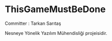 # ThisGameMustBeDone

Committer : Tarkan Sarıtaş

Nesneye Yönelik Yazılım Mühendisliği projeisidir.


